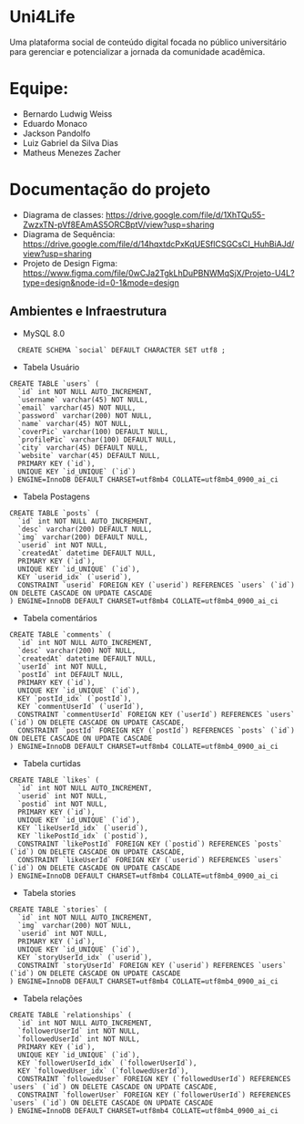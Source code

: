 # Uni4Life
Uma plataforma social de conteúdo digital focada no público universitário para gerenciar e potencializar a jornada da comunidade acadêmica.

# Equipe:
- Bernardo Ludwig Weiss
- Eduardo Monaco
- Jackson Pandolfo
- Luiz Gabriel da Silva Dias
- Matheus Menezes Zacher

# Documentação do projeto

- Diagrama de classes: https://drive.google.com/file/d/1XhTQu55-ZwzxTN-pVf8EAmAS5ORCBptV/view?usp=sharing
- Diagrama de Sequência: https://drive.google.com/file/d/14hqxtdcPxKqUESflCSGCsCI_HuhBiAJd/view?usp=sharing
- Projeto de Design Figma: https://www.figma.com/file/0wCJa2TgkLhDuPBNWMqSjX/Projeto-U4L?type=design&node-id=0-1&mode=design

## Ambientes e Infraestrutura
- MySQL 8.0
```
  CREATE SCHEMA `social` DEFAULT CHARACTER SET utf8 ;
```
- Tabela Usuário
```
CREATE TABLE `users` (
  `id` int NOT NULL AUTO_INCREMENT,
  `username` varchar(45) NOT NULL,
  `email` varchar(45) NOT NULL,
  `password` varchar(200) NOT NULL,
  `name` varchar(45) NOT NULL,
  `coverPic` varchar(100) DEFAULT NULL,
  `profilePic` varchar(100) DEFAULT NULL,
  `city` varchar(45) DEFAULT NULL,
  `website` varchar(45) DEFAULT NULL,
  PRIMARY KEY (`id`),
  UNIQUE KEY `id_UNIQUE` (`id`)
) ENGINE=InnoDB DEFAULT CHARSET=utf8mb4 COLLATE=utf8mb4_0900_ai_ci

```
- Tabela Postagens
```
CREATE TABLE `posts` (
  `id` int NOT NULL AUTO_INCREMENT,
  `desc` varchar(200) DEFAULT NULL,
  `img` varchar(200) DEFAULT NULL,
  `userid` int NOT NULL,
  `createdAt` datetime DEFAULT NULL,
  PRIMARY KEY (`id`),
  UNIQUE KEY `id_UNIQUE` (`id`),
  KEY `userid_idx` (`userid`),
  CONSTRAINT `userid` FOREIGN KEY (`userid`) REFERENCES `users` (`id`) ON DELETE CASCADE ON UPDATE CASCADE
) ENGINE=InnoDB DEFAULT CHARSET=utf8mb4 COLLATE=utf8mb4_0900_ai_ci

```
- Tabela comentários
```
CREATE TABLE `comments` (
  `id` int NOT NULL AUTO_INCREMENT,
  `desc` varchar(200) NOT NULL,
  `createdAt` datetime DEFAULT NULL,
  `userId` int NOT NULL,
  `postId` int DEFAULT NULL,
  PRIMARY KEY (`id`),
  UNIQUE KEY `id_UNIQUE` (`id`),
  KEY `postId_idx` (`postId`),
  KEY `commentUserId` (`userId`),
  CONSTRAINT `commentUserId` FOREIGN KEY (`userId`) REFERENCES `users` (`id`) ON DELETE CASCADE ON UPDATE CASCADE,
  CONSTRAINT `postId` FOREIGN KEY (`postId`) REFERENCES `posts` (`id`) ON DELETE CASCADE ON UPDATE CASCADE
) ENGINE=InnoDB DEFAULT CHARSET=utf8mb4 COLLATE=utf8mb4_0900_ai_ci

```
- Tabela curtidas
```
CREATE TABLE `likes` (
  `id` int NOT NULL AUTO_INCREMENT,
  `userid` int NOT NULL,
  `postid` int NOT NULL,
  PRIMARY KEY (`id`),
  UNIQUE KEY `id_UNIQUE` (`id`),
  KEY `likeUserId_idx` (`userid`),
  KEY `likePostId_idx` (`postid`),
  CONSTRAINT `likePostId` FOREIGN KEY (`postid`) REFERENCES `posts` (`id`) ON DELETE CASCADE ON UPDATE CASCADE,
  CONSTRAINT `likeUserId` FOREIGN KEY (`userid`) REFERENCES `users` (`id`) ON DELETE CASCADE ON UPDATE CASCADE
) ENGINE=InnoDB DEFAULT CHARSET=utf8mb4 COLLATE=utf8mb4_0900_ai_ci

```
- Tabela stories
```
CREATE TABLE `stories` (
  `id` int NOT NULL AUTO_INCREMENT,
  `img` varchar(200) NOT NULL,
  `userid` int NOT NULL,
  PRIMARY KEY (`id`),
  UNIQUE KEY `id_UNIQUE` (`id`),
  KEY `storyUserId_idx` (`userid`),
  CONSTRAINT `storyUserId` FOREIGN KEY (`userid`) REFERENCES `users` (`id`) ON DELETE CASCADE ON UPDATE CASCADE
) ENGINE=InnoDB DEFAULT CHARSET=utf8mb4 COLLATE=utf8mb4_0900_ai_ci

```
- Tabela relações
```
CREATE TABLE `relationships` (
  `id` int NOT NULL AUTO_INCREMENT,
  `followerUserId` int NOT NULL,
  `followedUserId` int NOT NULL,
  PRIMARY KEY (`id`),
  UNIQUE KEY `id_UNIQUE` (`id`),
  KEY `followerUserId_idx` (`followerUserId`),
  KEY `followedUser_idx` (`followedUserId`),
  CONSTRAINT `followedUser` FOREIGN KEY (`followedUserId`) REFERENCES `users` (`id`) ON DELETE CASCADE ON UPDATE CASCADE,
  CONSTRAINT `followerUser` FOREIGN KEY (`followerUserId`) REFERENCES `users` (`id`) ON DELETE CASCADE ON UPDATE CASCADE
) ENGINE=InnoDB DEFAULT CHARSET=utf8mb4 COLLATE=utf8mb4_0900_ai_ci

